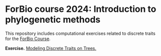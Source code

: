 # ForBio course 2024: Introduction to phylogenetic methods
 
This repository includes computational exercises related to discrete traits for the [ForBio Course](https://www.forbio.uio.no/events/courses/2024/Bergen_Phylogenetics_2024.html).

**Exercise.** [Modeling Discrete Traits on Trees.](https://github.com/sergeitarasov/ForBio-Course/wiki/Modeling-Discrete-Traits-on-Trees)

